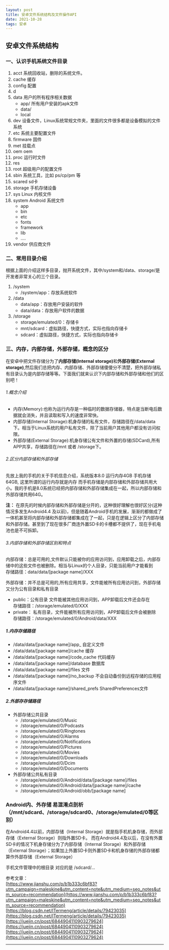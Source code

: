 ```yaml
---
layout: post
title: 安卓文件系统结构及文件操作API
date: 2021-10-28
tags: 安卓
---
```


## 安卓文件系统结构

### 一、认识手机系统文件目录
<ol>
<li>acct  系统回收站，删除的系统文件。</li>
<li>cache 缓存</li>
<li>config 配置</li>
<li>d</li>
<li>data  用户的所有程序相关数据
<ul>
<li>app/ 所有用户安装的apk文件</li>
<li>data/</li>
<li>local</li>
</ul>
</li>
<li>dev 设备文件，Linux系统常规文件夹，里面的文件很多都是设备模拟的文件系统</li>
<li>etc 系统主要配置文件</li>
<li>firmware 固件</li>
<li>met  挂载点</li>
<li>oem oem</li>
<li>proc  运行时文件</li>
<li>res</li>
<li>root 超级用户的配置文件</li>
<li>sbin  系统工具，比如 ps/cp/pm 等</li>
<li>scared sd卡</li>
<li>storage 手机存储设备</li>
<li>sys   Linux 内核文件</li>
<li>system   Android 系统文件
<ul>
<li>app</li>
<li>bin</li>
<li>etc</li>
<li>fonts</li>
<li>framework</li>
<li>lib</li>
<li>....</li>
</ul>
</li>
<li>vendor 供应商文件</li>
</ol>

### 二、常用目录介绍

<p>根据上面的介绍这样多目录，抛开系统文件，其中/system和/data、storage/是开发者非常关心的三个目录。</p>
<ol>
<li>/system
<ul>
<li>/system/app：存放系统软件</li>
</ul>
</li>
<li>/data
<ul>
<li>data/app：存放用户安装的软件</li>
<li>data/data：存放用户软件的数据</li>
</ul>
</li>
<li>/storage
<ul>
<li>storage/emulated/0：存储卡</li>
<li>mnt/sdcard：虚拟路径，快捷方式，实际也指向存储卡</li>
<li>sdcard：虚拟路径，快捷方式，实际也指向存储卡</li>
</ul>
</li>
</ol>

### 三、内存，内部存储，外部存储，概念的区分

<p>在安卓中把文件存储分为了<strong>内部存储(Internal storage)</strong>和<strong>外部存储(External storage)</strong>,然后我们总把内存、内部存储、外部存储傻傻分不清楚，把外部存储私有目录认为是内部存储等等。下面我们就来认识下内部存储和外部存储和他们的区别吧！</p>

<h6>1.概念介绍</h6>
<ul>
<li>内存(Memory):也称为运行内存是一种临时的数据存储器，特点是当断电后数据就会消失，并且读取和写入的速度非常快。</li>
<li>内部存储(Internal Storage):机身存储的私有文件，存储路径在/data/data下。相当于Linux系统的用户私有文件，除了当前用户其他用户都没有访问权限。</li>
<li>外部存储(External Storage):机身存储公有文件和外置的存储(SDCard),所有APP共享，存储路径在/mnt 或者 /storage下。</li>
</ul>

<h6>2.区分内部存储和外部存储</h6>
<p>先放上我的手机的关于手机信息介绍，系统版本8.0 运行内存4GB 手机存储64GB, 这里所谓的运行内存就是内存 而手机存储是内部存储和外部存储共用大小。我的手机是8.0系统已经把内部存储和外部存储集成在一起，所以内部存储和外部存储共用64G。</p>
<p><strong>注：</strong> 在原先的时候内部存储和外部存储是分开的，这种很好理解也很好区分(这种情况多发生Android4.4 及以前)，但是随着Android手机的发展，渐渐的都做成了一体机甚至将内部存储和外部存储都集成在了一起，只是在逻辑上区分了内部存储和外部存储。甚至到了现在很多厂商连外置SD卡的卡槽都不提供了，现在手机电池也是不可拆卸。</p>

<h6>3.内部存储和外部存储区别和特点</h6>
<p>内部存储：总是可用的,文件默认只能被你的应用访问到，应用卸载之后，内部存储中的这些文件也被删除。相当与Linux的个人目录，只能当前用户才能看到<br>
存储路径：data/data/[package name]/XXX</p>
<p>外部存储：并不总是可用的,所有应用共享，文件能被所有应用访问到，外部存储又分为公有目录和私有目录</p>
<ul>
<li>public：公有目录  文件能被其他应用访问到，APP卸载后文件还会存在<br>
存储路径：/storage/emulated/0/XXX</li>
<li>private： 私有目录，文件能被所有应用访问到，APP卸载后文件会被删除<br>
存储路径：/storage/emulated/0/Android/data/XXX</li>
</ul>

<h5>1.内存存储路径</h5>
<ul>
<li>/data/data/[package name]/app_       自定义文件</li>
<li>/data/data/[package name]/cache      缓存</li>
<li>/data/data/[package name]/code_cache      代码缓存</li>
<li>/data/data/[package name]/database      数据库</li>
<li>/data/data/[package name]/files      文件</li>
<li>/data/data/[package name]/no_backup   不会自动备份到远程存储的应用程序文件</li>
<li>/data/data/[package name]/shared_prefs      SharedPreferences文件</li>
</ul>
<h5>2.外部存存储路径</h5>
<ul>
<li>外部存储公共目录
<ul>
<li>/storage/emulated/0/Music</li>
<li>/storage/emulated/0/Podcasts</li>
<li>/storage/emulated/0/Ringtones</li>
<li>/storage/emulated/0/Alarms</li>
<li>/storage/emulated/0/Notifications</li>
<li>/storage/emulated/0/Pictures</li>
<li>/storage/emulated/0/Movies</li>
<li>/storage/emulated/0/Downloads</li>
<li>/storage/emulated/0/Dcim</li>
<li>/storage/emulated/0/Documents</li>
</ul>
</li>
<li>外部存储公共私有目录
<ul>
<li>/storage/emulated/0/Android/data/[package name]/files</li>
<li>/storage/emulated/0/Android/data/[package name]/cache</li>
<li>/storage/emulated/0/Android/obb/[package name]</li>
</ul>
</li>
</ul>


### Android内、外存储 易混淆点剖析（/mnt/sdcard、/storage/sdcard0、/storage/emulated/0等区别）
在Android4.4以前，内部存储（Internal Storage）就是指手机机身存储，而外部存储（External Storage）则指外置SD卡。
而在Android4.4及以后，在没有外置SD卡的情况下机身存储分为了内部存储（Internal Storage）和外部存储（External Storage）；如果加上外置SD卡则外置SD卡和机身存储的外部存储都算作外部存储（External Storage）

手机文件管理中的根目录 对应的是 /sdcard/...   

参考文章：      
[https://www.jianshu.com/p/b1b333c6bf83?utm_campaign=maleskine&utm_content=note&utm_medium=seo_notes&utm_source=recommendation](https://www.jianshu.com/p/b1b333c6bf83?utm_campaign=maleskine&utm_content=note&utm_medium=seo_notes&utm_source=recommendation)
[https://blog.csdn.net/ITermeng/article/details/79423035](https://blog.csdn.net/ITermeng/article/details/79423035)
[https://juejin.cn/post/6844904110903279624](https://juejin.cn/post/6844904110903279624)
[https://juejin.cn/post/6844904110903279624](https://juejin.cn/post/6844904110903279624)






























-----------
